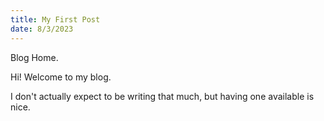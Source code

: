 ```yaml
---
title: My First Post
date: 8/3/2023
---
```


Blog Home.

Hi! Welcome to my blog.

I don't actually expect to be writing that much, but having one available is nice.



